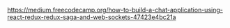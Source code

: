 https://medium.freecodecamp.org/how-to-build-a-chat-application-using-react-redux-redux-saga-and-web-sockets-47423e4bc21a

